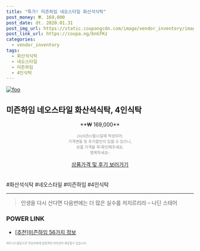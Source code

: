 ```yaml
--- 
title: "특가! 미즌하임 네오스타일 화산석식탁" 
post_money: ₩. 169,000 
post_date: dt. 2020.01.31 
post_img_url: https://static.coupangcdn.com/image/vendor_inventory/images/2018/04/30/15/6/bede6cb8-25ae-4267-9ec5-a611b287dae2.jpg 
post_link_url: https://coupa.ng/bnGfKz 
categories: 
  - vendor_inventory 
tags: 
  - 화산석식탁 
  - 네오스타일 
  - 미즌하임 
  - 4인식탁 
--- 
```

[![foo](https://static.coupangcdn.com/image/vendor_inventory/images/2018/04/30/15/6/bede6cb8-25ae-4267-9ec5-a611b287dae2.jpg)](https://coupa.ng/bnGfKz) 

## 미즌하임 네오스타일 화산석식탁, 4인식탁 
<p style="text-align: center;">**₩ 169,000**</p> 
<p style="text-align: center;"><span style="color: #898c8f; font-family: Georgia,Times,serif; font-size: 0.75em;">2020년01월31일에 작성되어, <br>가격변동 및 추가할인이 있을 수 있으니,<br> 상품 가격을 꼭!확인해주세요.<br>행복하세요~</span> 
</p>	 
<div markdown="0" style="text-align: center;"><a href="https://coupa.ng/bnGfKz" class="btn btn--success">상품가격 및 후기 보러가기</a></div> 
<br><br> 
  #화산석식탁 #네오스타일 #미즌하임 #4인식탁 
<hr> 

> 인생을 다시 산다면 다음번에는 더 많은 실수를 저지르리라 – 나딘 스테어 


### POWER LINK

* <a href="https://blog.naver.com/fasyy4321/221790908486" target="_blank">[추천]미즌하임 56가지 정보</a>

<span style="color: #898c8f; font-family: Georgia,Times,serif; font-size: 0.55em;">파트너스활동으로 작성자에게 일정액의 커미션이 제공될수 있습니다.</span> 
